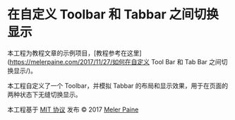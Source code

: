 # 在自定义 Toolbar 和 Tabbar 之间切换显示

本工程为教程文章的示例项目，[教程参考在这里](https://melerpaine.com/2017/11/27/如何在自定义 Tool Bar 和 Tab Bar 之间切换显示/)。

本工程自定义了一个 Toolbar，并模拟 Tabbar 的布局和显示效果，用于在页面的两种状态下无缝切换显示。

本工程基于 [MIT 协议](https://github.com/pmtao/SwitchBetweenCustomToolBarAndTabBar/blob/master/LICENSE) 发布 © 2017 [Meler Paine](https://melerpaine.com)
